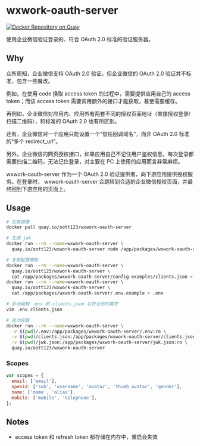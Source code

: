 # wxwork-oauth-server

[![Docker Repository on Quay](https://quay.io/repository/oott123/wxwork-oauth-server/status "Docker Repository on Quay")](https://quay.io/repository/oott123/wxwork-oauth-server)

使用企业微信验证登录的、符合 OAuth 2.0 标准的验证服务器。

## Why

众所周知，企业微信支持 OAuth 2.0 验证。但企业微信的 OAuth 2.0 验证并不标准，包含一些魔改。

例如，在使用 code 换取 access token 的过程中，需要提供应用自己的 access token；而该 access token 需要调用额外的接口才能获取，甚至需要缓存。

再例如，企业微信对应用内、应用外有两套不同的授权页面地址（直接授权登录/扫描二维码），和标准的 OAuth 2.0 也有所区别。

还有，企业微信对一个应用只能设置一个“信任回调域名”，而非 OAuth 2.0 标准的“多个 redirect_url”。

另外，企业微信的网页授权接口，如果应用自己不记住用户鉴权信息，每次登录都需要扫描二维码，无法记住登录，对主要在 PC 上使用的应用而言非常麻烦。

wxwork-oauth-server 作为一个 OAuth 2.0 验证提供者，向下游应用提供授权服务。在登录时， wxwork-oauth-server 会跳转到合适的企业微信授权页面，并最终回到下游应用的页面上。

## Usage

```bash
# 拉取镜像
docker pull quay.io/oott123/wxwork-oauth-server

# 生成 jwk
docker run --rm --name=wxwork-oauth-server \
  quay.io/oott123/wxwork-oauth-server node /app/packages/wxwork-oauth-server/dist/tools/jwk.js > jwk.json

# 复制配置模板
docker run --rm --name=wxwork-oauth-server \
  quay.io/oott123/wxwork-oauth-server \
  cat /app/packages/wxwork-oauth-server/config-examples/clients.json > clients.json
docker run --rm --name=wxwork-oauth-server \
  quay.io/oott123/wxwork-oauth-server \
  cat /app/packages/wxwork-oauth-server/.env.example > .env

# 手动编辑 .env 和 clients.json 以符合你的需求
vim .env clients.json

# 启动容器
docker run --rm --name=wxwork-oauth-server \
  -v $(pwd)/.env:/app/packages/wxwork-oauth-server/.env:ro \
  -v $(pwd)/clients.json:/app/packages/wxwork-oauth-server/clients.json:ro \
  -v $(pwd)/jwk.json:/app/packages/wxwork-oauth-server/jwk.json:ro \
  quay.io/oott123/wxwork-oauth-server
```

### Scopes

```js
var scopes = {
  email: ['email'],
  openid: ['sub', 'username', 'avatar', 'thumb_avatar', 'gender'],
  name: ['name', 'alias'],
  mobile: ['mobile', 'telephone'],
};
```

## Notes

* access token 和 refresh token 都存储在内存中，重启会失效
